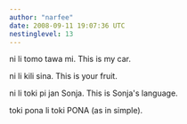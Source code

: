 ```yaml
---
author: "narfee"
date: 2008-09-11 19:07:36 UTC
nestinglevel: 13
---
```

ni li tomo tawa mi. This is my car.  
  
ni li kili sina. This is your fruit.  
  
ni li toki pi jan Sonja. This is Sonja's language.  
  
  
toki pona li toki PONA (as in simple).